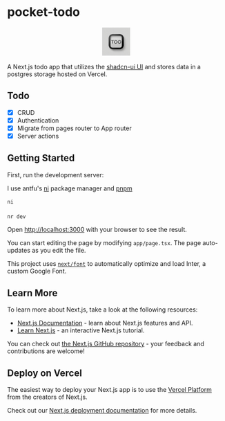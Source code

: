 # pocket-todo

<div align="center">
<img src="app/apple-icon.png" width="65" />
</div>

A Next.js todo app that utilizes the [shadcn-ui UI](https://ui.shadcn.com/) and stores data in a postgres storage hosted on Vercel.

## Todo
- [x] CRUD
- [x] Authentication
- [x] Migrate from pages router to App router
- [x] Server actions

## Getting Started

First, run the development server:

I use antfu's [ni](https://github.com/antfu/ni) package manager and [pnpm](https://pnpm.io/installation)

```bash
ni

nr dev
```

Open [http://localhost:3000](http://localhost:3000) with your browser to see the result.

You can start editing the page by modifying `app/page.tsx`. The page auto-updates as you edit the file.

This project uses [`next/font`](https://nextjs.org/docs/basic-features/font-optimization) to automatically optimize and load Inter, a custom Google Font.

## Learn More

To learn more about Next.js, take a look at the following resources:

- [Next.js Documentation](https://nextjs.org/docs) - learn about Next.js features and API.
- [Learn Next.js](https://nextjs.org/learn) - an interactive Next.js tutorial.

You can check out [the Next.js GitHub repository](https://github.com/vercel/next.js/) - your feedback and contributions are welcome!

## Deploy on Vercel

The easiest way to deploy your Next.js app is to use the [Vercel Platform](https://vercel.com/new?utm_medium=default-template&filter=next.js&utm_source=create-next-app&utm_campaign=create-next-app-readme) from the creators of Next.js.

Check out our [Next.js deployment documentation](https://nextjs.org/docs/deployment) for more details.
